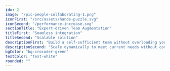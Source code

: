 ```yaml
---
idx: 2
image: "/pic-people-collaborating-1.png"
iconFirst: "/src/assets/hands-puzzle.svg"
iconSecond: "/performance-increase.svg"
sectionTitle: "Expert-driven Team Augmentation"
titleFirst: "Seamless integration"
titleSecond: "Scalable solution"
descriptionFirst: "Build a self-sufficient team without overloading your internal resources. Our experts seamlessly integrate with your teams, filling critical skill gaps, accelerating delivery, and ensuring alignment with your long-term strategy."
descriptionSecond: "Scale dynamically to meet current needs without committing to long-term overhead."
bgColor: "bg-crocoder-green"
textColor: "text-white"
rounded: ""
---
```

